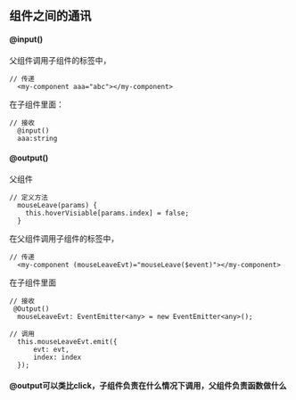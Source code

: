 ## 组件之间的通讯

#### @input() 
父组件调用子组件的标签中， 
```
// 传递
  <my-component aaa="abc"></my-component>
```

在子组件里面：
```
// 接收
  @input()
  aaa:string
```

#### @output()
父组件
```
// 定义方法
  mouseLeave(params) {
    this.hoverVisiable[params.index] = false;
  }

```

在父组件调用子组件的标签中， 
```
// 传递
  <my-component (mouseLeaveEvt)="mouseLeave($event)"></my-component> 
```


在子组件里面
```
// 接收
 @Output()
  mouseLeaveEvt: EventEmitter<any> = new EventEmitter<any>();
  
// 调用
  this.mouseLeaveEvt.emit({
      evt: evt,
      index: index
  });
```


#### @output可以类比click，子组件负责在什么情况下调用，父组件负责函数做什么

